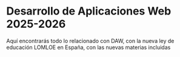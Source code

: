 # Desarrollo de Aplicaciones Web 2025-2026

 Aquí encontrarás todo lo relacionado con DAW, con la nueva ley de educación LOMLOE en España, con las nuevas materias incluidas 